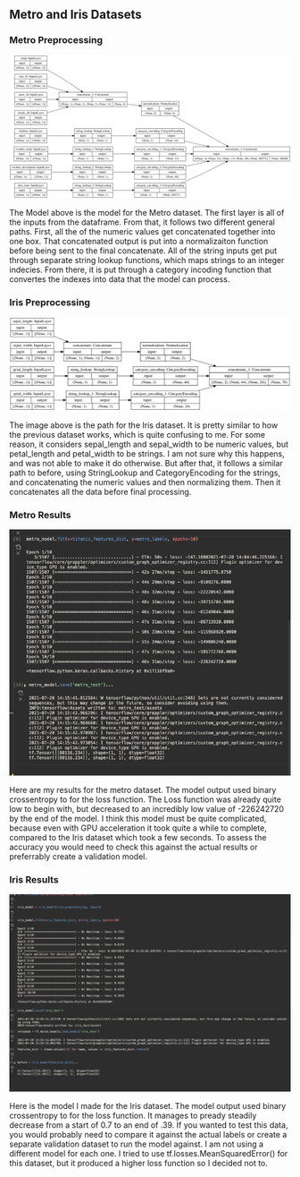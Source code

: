 ## Metro and Iris Datasets

### Metro Preprocessing 

![model_metro](mon3/model_metro.png)

The Model above is the model for the Metro dataset. The first layer is all of the inputs from the dataframe. From that, it follows two different general paths. First, all the of the numeric values get concatenated together into one box. That concatenated output is put into a normalizaiton function before being sent to the final concatenate. All of the string inputs get put through separate string lookup functions, which maps strings to an integer indecies. From there, it is put through a category incoding function that convertes the indexes into data that the model can process. 

### Iris Preprocessing



![model_iris](mon3/model_iris.png)

The image above is the path for the Iris dataset. It is pretty similar to how the previous dataset works, which is quite confusing to me. For some reason, it considers sepal_length and sepal_width to be numeric values, but petal_length and petal_width to be strings. I am not sure why this happens, and was not able to make it do otherwise. But after that, it follows a similar path to before, using StringLookup and CategoryEncoding for the strings, and concatenating the numeric values and then normalizing them. Then it concatenates all the data before final processing. 



### Metro Results

![metro_results](mon3/metro_results.png)

Here are my results for the metro dataset. The model output used binary crossentropy to for the loss function. The Loss function was already quite low to begin with, but decreased to an incredibly low value of -226242720 by the end of the model. I think this model must be quite complicated, because even with GPU acceleration it took quite a while to complete, compared to the Iris dataset which took a few seconds. To assess the accuracy you would need to check this against the actual results or preferrably create a validation model. 

### Iris Results

![Iris Results](mon3/iris_results.png)

Here is the model I made for the Iris dataset. The model output used binary crossentropy to for the loss function. It manages to pready steadily decrease from a start of 0.7 to an end of .39. If you wanted to test this data, you would probably need to compare it against the actual labels or create a separate validation dataset to run the model against. I am not using a different model for each one. I tried to use tf.losses.MeanSquaredError() for this dataset, but it produced a higher loss function so I decided not to. 



